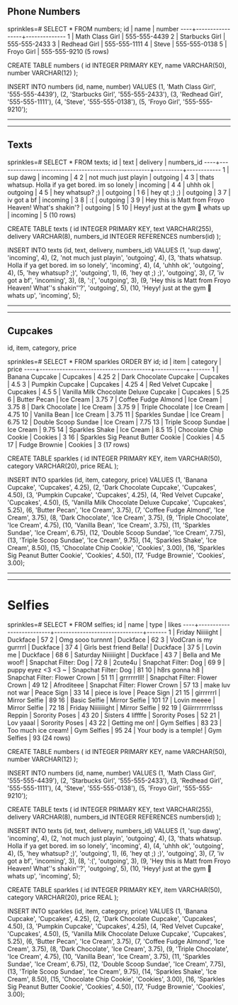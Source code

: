 ## Phone Numbers
sprinkles=# SELECT * FROM numbers;
 id |      name       |    number
----+-----------------+--------------
  1 | Math Class Girl | 555-555-4439
  2 | Starbucks Girl  | 555-555-2433
  3 | Redhead Girl    | 555-555-1111
  4 | Steve           | 555-555-0138
  5 | Froyo Girl      | 555-555-9210
(5 rows)

CREATE TABLE numbers (
  id INTEGER PRIMARY KEY,
  name VARCHAR(50),
  number VARCHAR(12)
  );

INSERT INTO numbers (id, name, number) VALUES
  (1, 'Math Class Girl', '555-555-4439'),
  (2, 'Starbucks Girl', '555-555-2433'),
  (3, 'Redhead Girl', '555-555-1111'),
  (4, 'Steve', '555-555-0138'),
  (5, 'Froyo Girl', '555-555-9210');


__________________________________________________________________
__________________________________________________________________


## Texts
sprinkles=# SELECT * FROM texts;
 id |                        text                         | delivery | numbers_id
----+-----------------------------------------------------+----------+------------
  1 | sup dawg                                            | incoming |          4
  2 | not much just playin                                | outgoing |          4
  3 | thats whatsup. Holla if ya get bored. im so lonely  | incoming |          4
  4 | uhhh ok                                             | outgoing |          4
  5 | hey whatsup? ;)                                     | outgoing |          1
  6 | hey qt ;) ;)                                        | outgoing |          3
  7 | iv got a bf                                         | incoming |          3
  8 | :(                                                  | outgoing |          3
  9 | Hey this is Matt from Froyo Heaven! What's shakin'? | outgoing |          5
 10 | Heyy! just at the gym 💪  whats up                   | incoming |          5
(10 rows)

CREATE TABLE texts (
  id INTEGER PRIMARY KEY,
  text VARCHAR(255),
  delivery VARCHAR(8),
  numbers_id INTEGER REFERENCES numbers(id)
  );

INSERT INTO texts (id, text, delivery, numbers_id) VALUES
  (1, 'sup dawg',                                            'incoming', 4),
  (2, 'not much just playin',                                'outgoing', 4),
  (3, 'thats whatsup. Holla if ya get bored. im so lonely',  'incoming', 4),
  (4, 'uhhh ok',                                             'outgoing', 4),
  (5, 'hey whatsup? ;)',                                     'outgoing', 1),
  (6, 'hey qt ;) ;)',                                        'outgoing', 3),
  (7, 'iv got a bf',                                         'incoming', 3),
  (8, ':(',                                                  'outgoing', 3),
  (9, 'Hey this is Matt from Froyo Heaven! What''s shakin''?', 'outgoing', 5),
  (10, 'Heyy! just at the gym 💪  whats up',                 'incoming', 5);


__________________________________________________________________
__________________________________________________________________


## Cupcakes
id, item, category, price

sprinkles=# SELECT * FROM sparkles ORDER BY id;
 id |                 item                  | category  | price
----+---------------------------------------+-----------+-------
  1 | Banana Cupcake                        | Cupcakes  |  4.25
  2 | Dark Chocolate Cupcake                | Cupcakes  |   4.5
  3 | Pumpkin Cupcake                       | Cupcakes  |  4.25
  4 | Red Velvet Cupcake                    | Cupcakes  |   4.5
  5 | Vanilla Milk Chocolate Deluxe Cupcake | Cupcakes  |  5.25
  6 | Butter Pecan                          | Ice Cream |  3.75
  7 | Coffee Fudge Almond                   | Ice Cream |  3.75
  8 | Dark Chocolate                        | Ice Cream |  3.75
  9 | Triple Chocolate                      | Ice Cream |  4.75
 10 | Vanilla Bean                          | Ice Cream |  3.75
 11 | Sparkles Sundae                       | Ice Cream |  6.75
 12 | Double Scoop Sundae                   | Ice Cream |  7.75
 13 | Triple Scoop Sundae                   | Ice Cream |  9.75
 14 | Sparkles Shake                        | Ice Cream |   8.5
 15 | Chocolate Chip Cookie                 | Cookies   |     3
 16 | Sparkles Sig Peanut Butter Cookie     | Cookies   |   4.5
 17 | Fudge Brownie                         | Cookies   |     3
(17 rows)


CREATE TABLE sparkles (
  id INTEGER PRIMARY KEY,
  item VARCHAR(50),
  category VARCHAR(20),
  price REAL
  );

INSERT INTO sparkles (id, item, category, price) VALUES
  (1,  'Banana Cupcake',                        'Cupcakes',  4.25),
  (2,  'Dark Chocolate Cupcake',                'Cupcakes',  4.50),
  (3,  'Pumpkin Cupcake',                       'Cupcakes',  4.25),
  (4,  'Red Velvet Cupcake',                    'Cupcakes',  4.50),
  (5,  'Vanilla Milk Chocolate Deluxe Cupcake', 'Cupcakes',  5.25),
  (6,  'Butter Pecan',                          'Ice Cream', 3.75),
  (7,  'Coffee Fudge Almond',                   'Ice Cream', 3.75),
  (8,  'Dark Chocolate',                        'Ice Cream', 3.75),
  (9,  'Triple Chocolate',                      'Ice Cream', 4.75),
  (10, 'Vanilla Bean',                          'Ice Cream', 3.75),
  (11, 'Sparkles Sundae',                       'Ice Cream', 6.75),
  (12, 'Double Scoop Sundae',                   'Ice Cream', 7.75),
  (13, 'Triple Scoop Sundae',                   'Ice Cream', 9.75),
  (14, 'Sparkles Shake',                        'Ice Cream', 8.50),
  (15, 'Chocolate Chip Cookie',                 'Cookies',   3.00),
  (16, 'Sparkles Sig Peanut Butter Cookie',     'Cookies',   4.50),
  (17, 'Fudge Brownie',                         'Cookies',   3.00);


__________________________________________________________________
__________________________________________________________________





# Selfies
sprinkles=# SELECT * FROM selfies;
 id |           name           |             type              | likes
----+--------------------------+-------------------------------+-------
  1 | Friday Niiiiight         | Duckface                      |    57
  2 | Omg sooo turnnnt         | Duckface                      |    62
  3 | VodCran is my gurrrrl    | Duckface                      |    37
  4 | Girls best friend Bella! | Duckface                      |    37
  5 | Lovin me                 | Duckface                      |    68
  6 | Saturday Niiiiiight      | Duckface                      |    43
  7 | Bella and Me woof!       | Snapchat Filter: Dog          |    72
  8 | 2cute4u                  | Snapchat Filter: Dog          |    69
  9 | puppy eyez <3 <3 ~       | Snapchat Filter: Dog          |    81
 10 | h8rs gonna h8            | Snapchat Filter: Flower Crown |    51
 11 | grrrrrrlll!              | Snapchat Filter: Flower Crown |    49
 12 | Afroditeee               | Snapchat Filter: Flower Crown |    57
 13 | make luv not war         | Peace Sign                    |    33
 14 | piece is love            | Peace Sign                    |    21
 15 | girrrrrrl                | Mirror Selfie                 |    89
 16 | Basic Selfie             | Mirror Selfie                 |   101
 17 | Lovin meeee              | Mirror Selfie                 |    72
 18 | Friday Niiiiiiight       | Mirror Selfie                 |    92
 19 | Giiirrrrrrrrlsss Reppin  | Sorority Poses                |    43
 20 | Sisters 4 liffffe        | Sorority Poses                |    52
 21 | Lov yaaal                | Sorority Poses                |    43
 22 | Getting me on!           | Gym Selfies                   |    83
 23 | Too much ice cream!      | Gym Selfies                   |    95
 24 | Your body is a temple!   | Gym Selfies                   |    93
(24 rows)

































CREATE TABLE numbers (
  id INTEGER PRIMARY KEY,
  name VARCHAR(50),
  number VARCHAR(12)
  );

INSERT INTO numbers (id, name, number) VALUES
  (1, 'Math Class Girl', '555-555-4439'),
  (2, 'Starbucks Girl', '555-555-2433'),
  (3, 'Redhead Girl', '555-555-1111'),
  (4, 'Steve', '555-555-0138'),
  (5, 'Froyo Girl', '555-555-9210');

CREATE TABLE texts (
  id INTEGER PRIMARY KEY,
  text VARCHAR(255),
  delivery VARCHAR(8),
  numbers_id INTEGER REFERENCES numbers(id)
  );

INSERT INTO texts (id, text, delivery, numbers_id) VALUES
  (1, 'sup dawg',                                            'incoming', 4),
  (2, 'not much just playin',                                'outgoing', 4),
  (3, 'thats whatsup. Holla if ya get bored. im so lonely',  'incoming', 4),
  (4, 'uhhh ok',                                             'outgoing', 4),
  (5, 'hey whatsup? ;)',                                     'outgoing', 1),
  (6, 'hey qt ;) ;)',                                        'outgoing', 3),
  (7, 'iv got a bf',                                         'incoming', 3),
  (8, ':(',                                                  'outgoing', 3),
  (9, 'Hey this is Matt from Froyo Heaven! What''s shakin''?', 'outgoing', 5),
  (10, 'Heyy! just at the gym 💪  whats up',                 'incoming', 5);

CREATE TABLE sparkles (
  id INTEGER PRIMARY KEY,
  item VARCHAR(50),
  category VARCHAR(20),
  price REAL
  );

INSERT INTO sparkles (id, item, category, price) VALUES
  (1,  'Banana Cupcake',                        'Cupcakes',  4.25),
  (2,  'Dark Chocolate Cupcake',                'Cupcakes',  4.50),
  (3,  'Pumpkin Cupcake',                       'Cupcakes',  4.25),
  (4,  'Red Velvet Cupcake',                    'Cupcakes',  4.50),
  (5,  'Vanilla Milk Chocolate Deluxe Cupcake', 'Cupcakes',  5.25),
  (6,  'Butter Pecan',                          'Ice Cream', 3.75),
  (7,  'Coffee Fudge Almond',                   'Ice Cream', 3.75),
  (8,  'Dark Chocolate',                        'Ice Cream', 3.75),
  (9,  'Triple Chocolate',                      'Ice Cream', 4.75),
  (10, 'Vanilla Bean',                          'Ice Cream', 3.75),
  (11, 'Sparkles Sundae',                       'Ice Cream', 6.75),
  (12, 'Double Scoop Sundae',                   'Ice Cream', 7.75),
  (13, 'Triple Scoop Sundae',                   'Ice Cream', 9.75),
  (14, 'Sparkles Shake',                        'Ice Cream', 8.50),
  (15, 'Chocolate Chip Cookie',                 'Cookies',   3.00),
  (16, 'Sparkles Sig Peanut Butter Cookie',     'Cookies',   4.50),
  (17, 'Fudge Brownie',                         'Cookies',   3.00);
